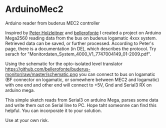 # ArduinoMec2
Arduino reader from buderus MEC2 controller

Inspired by <a href="https://holzleitner.com/el/buderus-monitor/index-en.html">Peter Holzleitner</a> and <a href="https://github.com/bellerofonte/buderus-monitor">bellerofonte</a> I created a project on Arduino Mega2560 reading data from the bus on buderus logamatic 4xxx system. Retrieved data can be saved, or further processed.
According to Peter's page, there is a documentation (in DE), which describes the protocol. Try serach for "Monitordaten_System_4000_V1_7747004149_01-2009.pdf".

Using the schematic for the opto-isolated level translator https://github.com/bellerofonte/buderus-monitor/raw/master/schematic.png you can connect to bus on logamatic (BF connector on logamatic, or somewhere between MEC2 and logamatic) with one end and other end will connect to +5V, Gnd and Serial3 RX on arduino mega.

This simple sketch reads from Serial3 on arduino Mega, parses some data and write them out on Serial line to PC.
Hope taht someonne can find this helpful. You can incorporate it to your solution. 

Use at your own risk.
